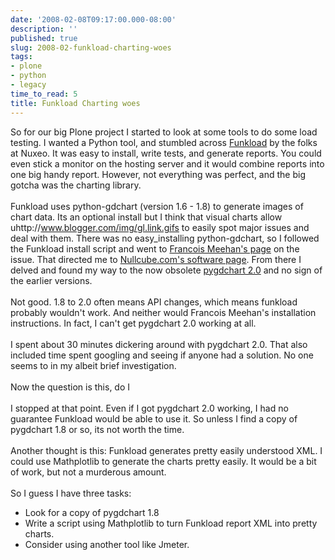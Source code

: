 ```yaml
---
date: '2008-02-08T09:17:00.000-08:00'
description: ''
published: true
slug: 2008-02-funkload-charting-woes
tags:
- plone
- python
- legacy
time_to_read: 5
title: Funkload Charting woes
---
```


So for our big Plone project I started to look at some tools to do some load testing.  I wanted a Python tool, and stumbled across <a href="http://funkload.nuxeo.org/">Funkload</a> by the folks at Nuxeo.  It was easy to install, write tests, and generate reports. You could even stick a monitor on the hosting server and it would combine reports into one big handy report.  However, not everything was perfect, and the big gotcha was the charting library.<br /><br />Funkload uses python-gdchart (version 1.6 - 1.8) to generate images of chart data.  Its an optional install but I think that visual charts allow uhttp://www.blogger.com/img/gl.link.gifs to easily spot major issues and deal with them.  There was no easy_installing python-gdchart, so I followed the Funkload install script and went to <a href="http://moinmoin.wikiwikiweb.de/FrancoisMeehan">Francois Meehan's page</a> on the issue.  That directed me to <a href="http://www.nullcube.com/software.html">Nullcube.com's software page</a>.  From there I delved and found my way to the now obsolete <a href="http://dev.nullcube.com/gitweb/?p=pygdchart;a=summary">pygdchart 2.0</a> and no sign of the earlier versions.<br /><br />Not good.  1.8 to 2.0 often means API changes, which means funkload probably wouldn't work.  And neither would Francois Meehan's installation instructions.  In fact, I can't get pygdchart 2.0 working at all. <br /><br />I spent about 30 minutes dickering around with pygdchart 2.0.  That also included time spent googling and seeing if anyone had a solution.  No one seems to in my albeit brief investigation.<br /><br />Now the question is this, do I<br /><br />I stopped at that point.  Even if I got pygdchart 2.0 working, I had no guarantee Funkload would be able to use it.  So unless I find a copy of pygdchart 1.8 or so, its not worth the time.<br /><br />Another thought is this: Funkload generates pretty easily understood XML.  I could use Mathplotlib to generate the charts pretty easily.  It would be a bit of work, but not a murderous amount.<br /><br />So I guess I have three tasks:<br /><ul><li>Look for a copy of pygdchart 1.8</li><li>Write a script using Mathplotlib to turn Funkload report XML into pretty charts.</li><li>Consider using another tool like Jmeter.</li></ul>